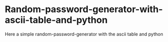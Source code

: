 # Random-password-generator-with-ascii-table-and-python
Here a simple random-password-generator with the ascii table and python
